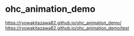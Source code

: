 # ohc_animation_demo
https://ryowakitazawa82.github.io/ohc_animation_demo/ 
https://ryowakitazawa82.github.io/ohc_animation_demo/test
